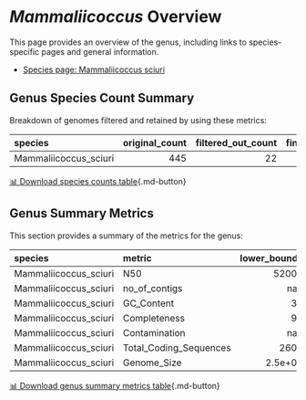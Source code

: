 # *Mammaliicoccus* Overview
This page provides an overview of the genus, including links to species-specific pages and general information.

- [Species page: Mammaliicoccus sciuri](Mammaliicoccus_sciuri/index.md)
## Genus Species Count Summary
Breakdown of genomes filtered and retained by using these metrics:

| species               |   original_count |   filtered_out_count |   final_count |
|:----------------------|-----------------:|---------------------:|--------------:|
| Mammaliicoccus_sciuri |              445 |                   22 |           423 |


[📊 Download species counts table](species_counts.csv){.md-button}
## Genus Summary Metrics
This section provides a summary of the metrics for the genus:

| species               | metric                 |   lower_bounds |   upper_bounds |
|:----------------------|:-----------------------|---------------:|---------------:|
| Mammaliicoccus_sciuri | N50                    |    52000       |      nan       |
| Mammaliicoccus_sciuri | no_of_contigs          |      nan       |      320       |
| Mammaliicoccus_sciuri | GC_Content             |       32       |       33       |
| Mammaliicoccus_sciuri | Completeness           |       97       |      nan       |
| Mammaliicoccus_sciuri | Contamination          |      nan       |        5       |
| Mammaliicoccus_sciuri | Total_Coding_Sequences |     2600       |     3200       |
| Mammaliicoccus_sciuri | Genome_Size            |        2.5e+06 |        3.2e+06 |


[📊 Download genus summary metrics table](genus_summary_metrics.csv){.md-button}
